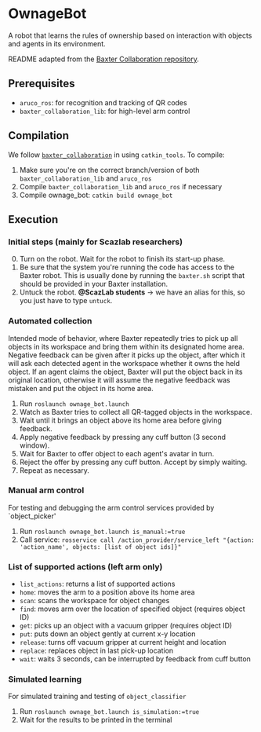 # OwnageBot
A robot that learns the rules of ownership based on interaction with objects and agents in its environment.

README adapted from the [Baxter Collaboration repository](https://github.com/ScazLab/baxter_collaboration).

## Prerequisites

* `aruco_ros`: for recognition and tracking of QR codes
* `baxter_collaboration_lib`: for high-level arm control

## Compilation

We follow [`baxter_collaboration`](https://github.com/ScazLab/baxter_collaboration) in using `catkin_tools`. To compile:

1. Make sure you're on the correct branch/version of both `baxter_collaboration_lib` and `aruco_ros`
2. Compile `baxter_collaboration_lib` and `aruco_ros` if necessary
3. Compile ownage_bot: `catkin build ownage_bot`

## Execution

### Initial steps (mainly for Scazlab researchers)

0. Turn on the robot. Wait for the robot to finish its start-up phase.
1. Be sure that the system you're running the code has access to the Baxter robot. This is usually done by running the `baxter.sh` script that should be provided in your Baxter installation.
2. Untuck the robot. **@ScazLab students** → we have an alias for this, so you just have to type `untuck`.

### Automated collection

Intended mode of behavior, where Baxter repeatedly tries to pick up all objects in its workspace and bring them within its designated home area. Negative feedback can be given after it picks up the object, after which it will ask each detected agent in the workspace whether it owns the held object. If an agent claims the object, Baxter will put the object back in its original location, otherwise it will assume the negative feedback was mistaken and put the object in its home area.

1. Run `roslaunch ownage_bot.launch`
2. Watch as Baxter tries to collect all QR-tagged objects in the workspace.
3. Wait until it brings an object above its home area before giving feedback.
4. Apply negative feedback by pressing any cuff button (3 second window).
5. Wait for Baxter to offer object to each agent's avatar in turn.
6. Reject the offer by pressing any cuff button. Accept by simply waiting.
7. Repeat as necessary.

### Manual arm control

For testing and debugging the arm control services provided by `object_picker'

1. Run `roslaunch ownage_bot.launch is_manual:=true`
2. Call service: `rosservice call /action_provider/service_left "{action: 'action_name', objects: [list of object ids]}"`

### List of supported actions (left arm only)

* `list_actions`: returns a list of supported actions
* `home`: moves the arm to a position above its home area
* `scan`: scans the workspace for object changes
* `find`: moves arm over the location of specified object (requires object ID)
* `get`: picks up an object with a vacuum gripper (requires object ID)
* `put`: puts down an object gently at current x-y location
* `release`: turns off vacuum gripper at current height and location
* `replace`: replaces object in last pick-up location
* `wait`: waits 3 seconds, can be interrupted by feedback from cuff button

### Simulated learning

For simulated training and testing of `object_classifier`

1. Run `roslaunch ownage_bot.launch is_simulation:=true`
2. Wait for the results to be printed in the terminal